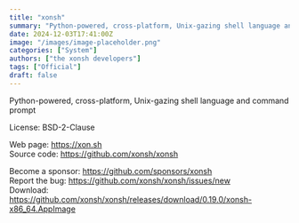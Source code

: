 ```yaml
---
title: "xonsh"
summary: "Python-powered, cross-platform, Unix-gazing shell language and command prompt."
date: 2024-12-03T17:41:00Z
image: "/images/image-placeholder.png"
categories: ["System"]
authors: ["the xonsh developers"]
tags: ["Official"]
draft: false
---
```


Python-powered, cross-platform, Unix-gazing shell language and command prompt

License: BSD-2-Clause

Web page: <https://xon.sh>  
Source code: <https://github.com/xonsh/xonsh>

Become a sponsor: <https://github.com/sponsors/xonsh>  
Report the bug: <https://github.com/xonsh/xonsh/issues/new>  
Download: <https://github.com/xonsh/xonsh/releases/download/0.19.0/xonsh-x86_64.AppImage>
